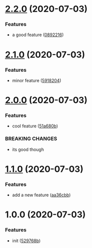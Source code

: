 # [2.2.0](https://github.com/gsdevme/semantic-release-test/compare/v2.1.0...v2.2.0) (2020-07-03)


### Features

* a good feature ([0892216](https://github.com/gsdevme/semantic-release-test/commit/0892216ebad68fc7a3a7841ceaf5f8604be004b0))

# [2.1.0](https://github.com/gsdevme/semantic-release-test/compare/v2.0.0...v2.1.0) (2020-07-03)


### Features

* minor feature ([5918204](https://github.com/gsdevme/semantic-release-test/commit/59182041b1fb59c5a77e5939180e0a978ccd7850))

# [2.0.0](https://github.com/gsdevme/semantic-release-test/compare/v1.1.0...v2.0.0) (2020-07-03)


### Features

* cool feature ([51a680b](https://github.com/gsdevme/semantic-release-test/commit/51a680b8571785daacc693866dd69dd80dd96cc7))


### BREAKING CHANGES

* its good though

# [1.1.0](https://github.com/gsdevme/semantic-release-test/compare/v1.0.0...v1.1.0) (2020-07-03)


### Features

* add a new feature ([aa36cbb](https://github.com/gsdevme/semantic-release-test/commit/aa36cbbe386e7f8833c6749cdbd60103118d82c5))

# 1.0.0 (2020-07-03)


### Features

* init ([529768b](https://github.com/gsdevme/semantic-release-test/commit/529768bf5a55f2a1b89bb4535029695698109303))
